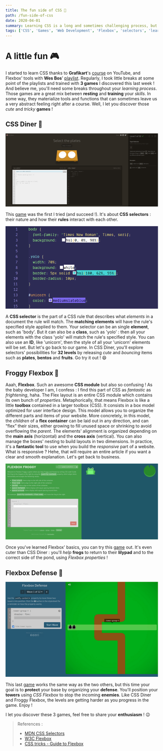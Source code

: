 ```yaml
---
title: The fun side of CSS 🎲
path: /fun-side-of-css
date: 2020-04-01
summary: Learning CSS is a long and sometimes challenging process, but it can also be recreational !
tags: ['CSS', 'Games', 'Web Development', 'Flexbox', 'selectors', 'learning']
---
```


# A little fun 🎮

I started to learn CSS thanks to **Grafikart**'s [course](https://www.youtube.com/playlist?list=PLjwdMgw5TTLVjTZQocrMwKicV5wsZlRpj) on YouTube, and Flexbox' tools with **Wes Bos**' [playlist](https://www.youtube.com/playlist?list=PLu8EoSxDXHP7xj_y6NIAhy0wuCd4uVdid). Regularly, I took little breaks at some point of the playlists and trained with **3 games** I discovered this last week ! And believe me, you'll need some breaks throughout your *learning process*. Those games are a great mix between **resting** and **training** your *skills*. In some way, they materialize tools and functions that can sometimes leave us a very abstract feeling right after a course. Well, I let you discover those *cute* and *tricky* **games** !

## CSS Diner 🍱

![CSS Diner](./images/03_1_third_article_picture.png)

This [game](https://flukeout.github.io/) was the first I tried (and succeed !). It's about **CSS selectors** : their nature and how their **rules** interact with each other.

![Example](./images/03_2_third_article_picture.png)

A **CSS selector** is the part of a CSS rule that describes what *elements* in a document the rule will match. The **matching elements** will have the rule's specified style applied to them. Your selector can be an single **element**, such as 'body'. But it can also be a **class**, such as 'yolo' : then all your elements with the class 'yolo' will match the rule's specified style. You can also use an **ID**, like 'unicorn', then the style of all your 'unicorn' elements will be set. But let's go back to our game. In CSS Diner, you'll explore selectors' possibilities for **32 levels** by releasing *cute* and *bouncing* items such as **plates**, **bentos** and **fruits**. Go try it out ! 😄

## Froggy Flexbox 🐸

Aaah, **Flexbox**. Such an awesome **CSS module** but also so confusing ! As the baby developer I am, I confess : I find this part of CSS as _fantastic_ as _frightening_, haha. The Flex layout is an entire CSS module which contains its own bunch of _properties_. Metaphorically, that means Flexbox is like a little **toolbox** contained in a larger toolbox (CSS). It consists in a box model optimized for user interface design. This model allows you to organize the different parts and items of your website. More concretely, in this model, the *children* of a **flex container** can be laid out in any direction, and can “flex” their sizes, either growing to fill unused space or shrinking to avoid overflowing the *parent*. The elements' alignment is organized depending on the **main axis** (horizontal) and the **cross axis** (vertical). You can also manage the boxes' nesting to build layouts in two dimensions. In practice, it's a **fantastic tool** to use when you build the _responsive_ part of a website. What is responsive ? Hehe, that will require an entire article if you want a clear and smooth explanation. Let's get back to business.

![Froggy Flexbox](./images/03_3_third_article_picture.png)

Once you've learned Flexbox' basics, you can try this [game](https://flexboxfroggy.com/) out. It's even cuter than CSS Diner : you'll *help* **frogs** to return to their **lilypad** and to the correct side of the pond, using _Flexbox properties_ !

## Flexbox Defense 🏰

![](./images/03_4_third_article_picture.png)

This last [game](http://www.flexboxdefense.com/) works the same way as the two others, but this time your goal is to **protect** your base by organizing your **defense**. You'll position your **towers** using _CSS Flexbox_ to stop the incoming **enemies**. Like CSS Diner and Froggy Flexbox, the levels are getting harder as you progress in the game. Enjoy !

I let you discover these 3 games, feel free to share your **enthusiasm** ! 😉

>References :
> - [MDN CSS Selectors](https://developer.mozilla.org/en-US/docs/Glossary/CSS_Selector)
> - [W3C Flexbox](https://www.w3.org/TR/css-flexbox-1/#overview)
> - [CSS tricks - Guide to Flexbox](https://css-tricks.com/snippets/css/a-guide-to-flexbox/)
